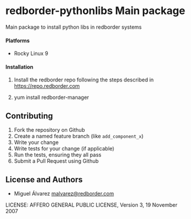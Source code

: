 # redborder-pythonlibs Main package
 
Main package to install python libs in redborder systems

#### Platforms

- Rocky Linux 9

#### Installation

1. Install the redborder repo following the steps described in https://repo.redborder.com 

2. yum install redborder-manager

## Contributing

1. Fork the repository on Github
2. Create a named feature branch (like `add_component_x`)
3. Write your change
4. Write tests for your change (if applicable)
5. Run the tests, ensuring they all pass
6. Submit a Pull Request using Github

## License and Authors

- Miguel Álvarez <malvarez@redborder.com>

LICENSE: AFFERO GENERAL PUBLIC LICENSE, Version 3, 19 November 2007
